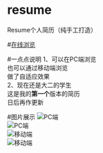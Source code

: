# resume
Resume个人简历（纯手工打造）

#[在线浏览](http://mrzhaoben.github.io/resume)

#一点点说明
1、可以在PC端浏览  
  也可以通过移动端浏览  
  做了自适应效果  
2、现在还是大二的学生  
这是我的**第一个**版本的简历  
日后再作更新

#图片展示
![PC端](http://https://github.com/MrZhaoBen/resume/tree/master/img1)  
![PC端](http://https://github.com/MrZhaoBen/resume/tree/master/img2)  
![移动端](http://https://github.com/MrZhaoBen/resume/tree/master/img3)  
![移动端](http://https://github.com/MrZhaoBen/resume/tree/master/img4)
